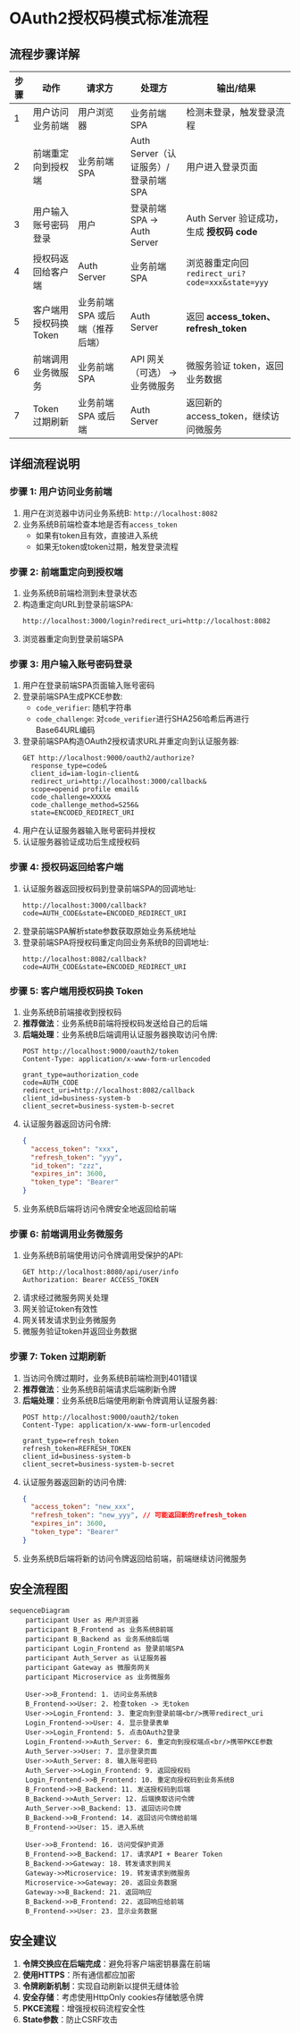 # OAuth2授权码模式标准流程

## 流程步骤详解

| 步骤 | 动作 | 请求方 | 处理方 | 输出/结果 |
|------|------|--------|--------|-----------|
| 1 | 用户访问业务前端 | 用户浏览器 | 业务前端 SPA | 检测未登录，触发登录流程 |
| 2 | 前端重定向到授权端 | 业务前端 SPA | Auth Server（认证服务）/登录前端 SPA | 用户进入登录页面 |
| 3 | 用户输入账号密码登录 | 用户 | 登录前端 SPA → Auth Server | Auth Server 验证成功，生成 **授权码 code** |
| 4 | 授权码返回给客户端 | Auth Server | 业务前端 SPA | 浏览器重定向回 `redirect_uri?code=xxx&state=yyy` |
| 5 | 客户端用授权码换 Token | 业务前端 SPA 或后端（推荐后端） | Auth Server | 返回 **access_token、refresh_token** |
| 6 | 前端调用业务微服务 | 业务前端 SPA | API 网关（可选） → 业务微服务 | 微服务验证 token，返回业务数据 |
| 7 | Token 过期刷新 | 业务前端 SPA 或后端 | Auth Server | 返回新的 access_token，继续访问微服务 |

## 详细流程说明

### 步骤 1: 用户访问业务前端
1. 用户在浏览器中访问业务系统B: `http://localhost:8082`
2. 业务系统B前端检查本地是否有`access_token`
   - 如果有token且有效，直接进入系统
   - 如果无token或token过期，触发登录流程

### 步骤 2: 前端重定向到授权端
1. 业务系统B前端检测到未登录状态
2. 构造重定向URL到登录前端SPA:
   ```
   http://localhost:3000/login?redirect_uri=http://localhost:8082
   ```
3. 浏览器重定向到登录前端SPA

### 步骤 3: 用户输入账号密码登录
1. 用户在登录前端SPA页面输入账号密码
2. 登录前端SPA生成PKCE参数:
   - `code_verifier`: 随机字符串
   - `code_challenge`: 对`code_verifier`进行SHA256哈希后再进行Base64URL编码
3. 登录前端SPA构造OAuth2授权请求URL并重定向到认证服务器:
   ```
   GET http://localhost:9000/oauth2/authorize?
     response_type=code&
     client_id=iam-login-client&
     redirect_uri=http://localhost:3000/callback&
     scope=openid profile email&
     code_challenge=XXXX&
     code_challenge_method=S256&
     state=ENCODED_REDIRECT_URI
   ```
4. 用户在认证服务器输入账号密码并授权
5. 认证服务器验证成功后生成授权码

### 步骤 4: 授权码返回给客户端
1. 认证服务器返回授权码到登录前端SPA的回调地址:
   ```
   http://localhost:3000/callback?code=AUTH_CODE&state=ENCODED_REDIRECT_URI
   ```
2. 登录前端SPA解析state参数获取原始业务系统地址
3. 登录前端SPA将授权码重定向回业务系统B的回调地址:
   ```
   http://localhost:8082/callback?code=AUTH_CODE&state=ENCODED_REDIRECT_URI
   ```

### 步骤 5: 客户端用授权码换 Token
1. 业务系统B前端接收到授权码
2. **推荐做法**：业务系统B前端将授权码发送给自己的后端
3. **后端处理**：业务系统B后端调用认证服务器换取访问令牌:
   ```
   POST http://localhost:9000/oauth2/token
   Content-Type: application/x-www-form-urlencoded

   grant_type=authorization_code
   code=AUTH_CODE
   redirect_uri=http://localhost:8082/callback
   client_id=business-system-b
   client_secret=business-system-b-secret
   ```
4. 认证服务器返回访问令牌:
   ```json
   {
     "access_token": "xxx",
     "refresh_token": "yyy",
     "id_token": "zzz",
     "expires_in": 3600,
     "token_type": "Bearer"
   }
   ```
5. 业务系统B后端将访问令牌安全地返回给前端

### 步骤 6: 前端调用业务微服务
1. 业务系统B前端使用访问令牌调用受保护的API:
   ```
   GET http://localhost:8080/api/user/info
   Authorization: Bearer ACCESS_TOKEN
   ```
2. 请求经过微服务网关处理
3. 网关验证token有效性
4. 网关转发请求到业务微服务
5. 微服务验证token并返回业务数据

### 步骤 7: Token 过期刷新
1. 当访问令牌过期时，业务系统B前端检测到401错误
2. **推荐做法**：业务系统B前端请求后端刷新令牌
3. **后端处理**：业务系统B后端使用刷新令牌调用认证服务器:
   ```
   POST http://localhost:9000/oauth2/token
   Content-Type: application/x-www-form-urlencoded

   grant_type=refresh_token
   refresh_token=REFRESH_TOKEN
   client_id=business-system-b
   client_secret=business-system-b-secret
   ```
4. 认证服务器返回新的访问令牌:
   ```json
   {
     "access_token": "new_xxx",
     "refresh_token": "new_yyy", // 可能返回新的refresh_token
     "expires_in": 3600,
     "token_type": "Bearer"
   }
   ```
5. 业务系统B后端将新的访问令牌返回给前端，前端继续访问微服务

## 安全流程图

```mermaid
sequenceDiagram
    participant User as 用户浏览器
    participant B_Frontend as 业务系统B前端
    participant B_Backend as 业务系统B后端
    participant Login_Frontend as 登录前端SPA
    participant Auth_Server as 认证服务器
    participant Gateway as 微服务网关
    participant Microservice as 业务微服务

    User->>B_Frontend: 1. 访问业务系统B
    B_Frontend->>User: 2. 检查token -> 无token
    User->>Login_Frontend: 3. 重定向到登录前端<br/>携带redirect_uri
    Login_Frontend->>User: 4. 显示登录表单
    User->>Login_Frontend: 5. 点击OAuth2登录
    Login_Frontend->>Auth_Server: 6. 重定向到授权端点<br/>携带PKCE参数
    Auth_Server->>User: 7. 显示登录页面
    User->>Auth_Server: 8. 输入账号密码
    Auth_Server->>Login_Frontend: 9. 返回授权码
    Login_Frontend->>B_Frontend: 10. 重定向授权码到业务系统B
    B_Frontend->>B_Backend: 11. 发送授权码到后端
    B_Backend->>Auth_Server: 12. 后端换取访问令牌
    Auth_Server->>B_Backend: 13. 返回访问令牌
    B_Backend->>B_Frontend: 14. 返回访问令牌给前端
    B_Frontend->>User: 15. 进入系统
    
    User->>B_Frontend: 16. 访问受保护资源
    B_Frontend->>B_Backend: 17. 请求API + Bearer Token
    B_Backend->>Gateway: 18. 转发请求到网关
    Gateway->>Microservice: 19. 转发请求到微服务
    Microservice->>Gateway: 20. 返回业务数据
    Gateway->>B_Backend: 21. 返回响应
    B_Backend->>B_Frontend: 22. 返回响应给前端
    B_Frontend->>User: 23. 显示业务数据
```

## 安全建议

1. **令牌交换应在后端完成**：避免将客户端密钥暴露在前端
2. **使用HTTPS**：所有通信都应加密
3. **令牌刷新机制**：实现自动刷新以提供无缝体验
4. **安全存储**：考虑使用HttpOnly cookies存储敏感令牌
5. **PKCE流程**：增强授权码流程安全性
6. **State参数**：防止CSRF攻击